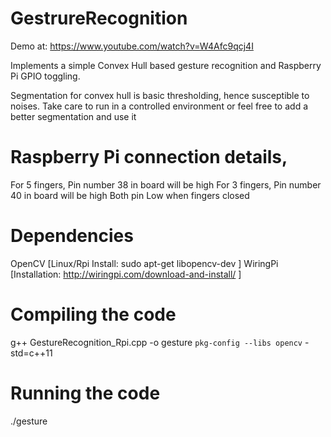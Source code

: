 # GestrureRecognition

Demo at: https://www.youtube.com/watch?v=W4Afc9qcj4I

Implements a simple Convex Hull based gesture recognition and Raspberry Pi GPIO toggling.

Segmentation for convex hull is basic thresholding, hence susceptible to noises.
Take care to run in a controlled environment or feel free to add a better segmentation and use it

# Raspberry Pi connection details,
For 5 fingers, Pin number 38 in board will be high
For 3 fingers, Pin number 40 in board will be high
Both pin Low when fingers closed

# Dependencies
OpenCV     [Linux/Rpi Install: sudo apt-get libopencv-dev ]
WiringPi   [Installation: http://wiringpi.com/download-and-install/ ]

# Compiling the code
g++ GestureRecognition_Rpi.cpp -o gesture `pkg-config --libs opencv` -std=c++11

# Running the code
./gesture
